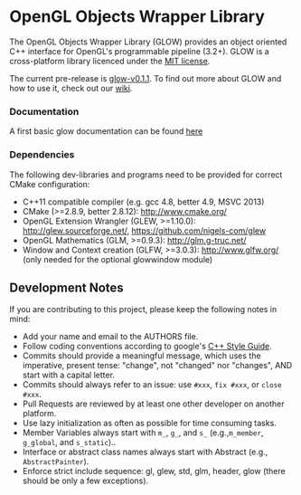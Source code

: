 OpenGL Objects Wrapper Library
====

The OpenGL Objects Wrapper Library (GLOW) provides an object oriented C++ interface for OpenGL's programmable pipeline (3.2+).
GLOW is a cross-platform library licenced under the [MIT license](http://opensource.org/licenses/MIT).

The current pre-release is [glow-v0.1.1](https://github.com/hpicgs/glow/releases/tag/glow-v0.1.1).
To find out more about GLOW and how to use it, check out our [wiki](https://github.com/hpicgs/glow/wiki).


### Documentation

A first basic glow documentation can be found [here](http://costumebrother.de/glow)


### Dependencies

The following dev-libraries and programs need to be provided for correct CMake configuration:
* C++11 compatible compiler (e.g. gcc 4.8, better 4.9, MSVC 2013)
* CMake (>=2.8.9, better 2.8.12): http://www.cmake.org/
* OpenGL Extension Wrangler (GLEW, >=1.10.0): http://glew.sourceforge.net/, https://github.com/nigels-com/glew
* OpenGL Mathematics (GLM, >=0.9.3): http://glm.g-truc.net/
* Window and Context creation (GLFW, >=3.0.3): http://www.glfw.org/ (only needed for the optional glowwindow module)


## Development Notes

If you are contributing to this project, please keep the following notes in mind:
* Add your name and email to the AUTHORS file.
* Follow coding conventions according to google's [C++ Style Guide](http://google-styleguide.googlecode.com/svn/trunk/cppguide.xml).
* Commits should provide a meaningful  message, which uses the imperative, present tense: "change", not "changed" nor "changes", AND start with a capital letter.
* Commits should always refer to an issue: use ```#xxx```, ```fix #xxx```, or ```close #xxx```.
* Pull Requests are reviewed by at least one other developer on another platform.
* Use lazy initialization as often as possible for time consuming tasks.
* Member Variables always start with ```m_```, ```g_```, and ```s_``` (e.g.,```m_member```, ```g_global```, and ```s_static```)..
* Interface or abstract class names always start with Abstract (e.g., ```AbstractPainter```).
* Enforce strict include sequence: gl, glew, std, glm, header, glow (there should be only a few exceptions).
